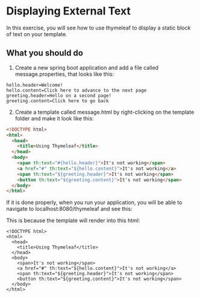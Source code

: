 # Displaying External Text

In this exercise, you will see how to use thymeleaf to display a static block of text on your template.

## What you should do

1. Create a new spring boot application and add a file called message.properties, that looks like this:

```
hello.header=Welcome!
hello.content=Click here to advance to the next page
greeting.header=Hello on a second page!
greeting.content=Click here to go back
```

2. Create a template called message.html by right-clicking  on the template folder and make it look like this:

```html
<!DOCTYPE html>
<html>
  <head>
    <title>Using Thymeleaf</title>
  </head>
  <body>
    <span th:text="#{hello.header}">It's not working</span>
    <a href="#" th:text="${hello.content}">It's not working</a>
    <span th:text="${greeting.header}">It's not working</span>
    <button th:text="${greeting.content}">It's not working</span>
  </body>
</html>
```

If it is done properly, when you run your application, you will be able to navigate to localhost:8080/thymeleaf and see this:

This is because the template will render into this html:

```
<!DOCTYPE html>
<html>
  <head>
    <title>Using Thymeleaf</title>
  </head>
  <body>
    <span>It's not working</span>
    <a href="#" th:text="${hello.content}">It's not working</a>
    <span th:text="${greeting.header}">It's not working</span>
    <button th:text="${greeting.content}">It's not working</span>
  </body>
</html>

```
